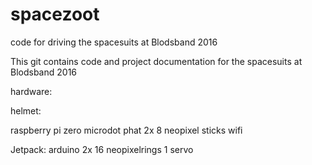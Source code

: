 # spacezoot
code for driving the spacesuits at Blodsband 2016

This git contains code and project documentation for the spacesuits at Blodsband 2016 

hardware:

helmet:

raspberry pi zero
microdot phat
2x 8 neopixel sticks
wifi

Jetpack:
arduino 
2x 16 neopixelrings
1 servo
